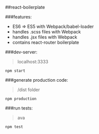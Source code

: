 ##react-boilerplate

###features:
* ES6 => ES5 with Webpack/babel-loader
* handles .scss files with Webpack
* handles .jsx files with Webpack
* contains react-router boilerplate

###dev-server:
> localhost:3333
```
npm start
```

###generate production code:
> /dist folder
```
npm production
```

###run tests:
> ava
```
npm test
```
